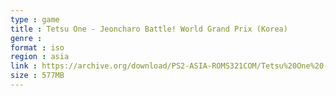 ```yaml
---
type : game
title : Tetsu One - Jeoncharo Battle! World Grand Prix (Korea)
genre : 
format : iso
region : asia
link : https://archive.org/download/PS2-ASIA-ROMS321COM/Tetsu%20One%20-%20Jeoncharo%20Battle%21%20World%20Grand%20Prix%20%28Korea%29.7z
size : 577MB
---
```

